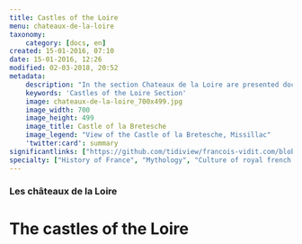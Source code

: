 ```yaml
---
title: Castles of the Loire
menu: chateaux-de-la-loire
taxonomy:
    category: [docs, en]
created: 15-01-2016, 07:10
date: 15-01-2016, 12:26
modified: 02-03-2018, 20:52
metadata:
    description: "In the section Chateaux de la Loire are presented documents that allow to deepen the understanding of some works exhibited in the castles of Chenonceau or Cheverny, for example texts extracted from Ovid's Metamorphoses, that inspired Francesco Primaticcio for the Portrait of Diana of Poitiers in Chenonceau, Eustache Le Sueur for his Ceiling or Jean Monier to represent Adonis in Cheverny."
    keywords: 'Castles of the Loire Section'
    image: chateaux-de-la-loire_700x499.jpg
    image_width: 700
    image_height: 499
    image_title: Castle of la Bretesche
    image_legend: "View of the Castle of la Bretesche, Missillac"
    'twitter:card': summary
significantlinks: ["https://github.com/tidiview/francois-vidit.com/blob/master/user/sites/docs/pages/01.home/04.chateaux-de-la-loire/chapter.en.md"]
specialty: ["History of France", "Mythology", "Culture of royal french court", "Litterature of the Roman Empire", "Roman Imperial Litterature"]
---
```

### Les châteaux de la Loire

# The castles of the Loire